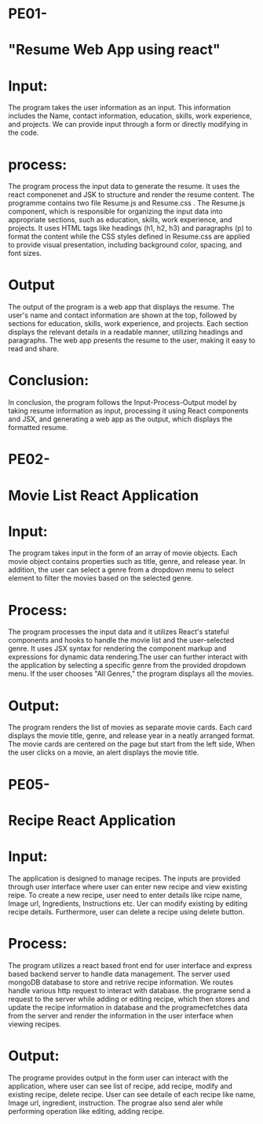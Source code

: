 # PE01-
# "Resume Web App using react"

# Input: 
The program takes the user information as an input. This information includes the Name, contact information, education, skills, work experience, and projects. We can provide input through a form or directly modifying in the code.

# process: 
The program process the input data to generate the resume. It uses the react componenet and JSK to structure and render the resume content. The programme contains two file Resume.js and Resume.css . The Resume.js component, which is responsible for organizing the input data into appropriate sections, such as education, skills, work experience, and projects. It uses HTML tags like headings (h1, h2, h3) and paragraphs (p) to format the content while the CSS styles defined in Resume.css are applied to provide visual presentation, including background color, spacing, and font sizes.

# Output
The output of the program is a web app that displays the resume. The user's name and contact information are shown at the top, followed by sections for education, skills, work experience, and projects. Each section displays the relevant details in a readable manner, utilizing headings and paragraphs. The web app presents the resume to the user, making it easy to read and share.

# Conclusion:
In conclusion, the program follows the Input-Process-Output model by taking resume information as input, processing it using React components and JSX, and generating a web app as the output, which displays the formatted resume.



# PE02-
# Movie List React Application 

# Input:
The program takes input in the form of an array of movie objects. Each movie object contains properties such as title, genre, and release year. In addition, the user can select a genre from a dropdown menu to select element to filter the movies based on the selected genre.

# Process:
The program processes the input data and it utilizes React's stateful components and hooks to handle the movie list and the user-selected genre.  It uses JSX syntax for rendering the component markup and expressions for dynamic data rendering.The user can further interact with the application by selecting a specific genre from the provided dropdown menu. If the user chooses "All Genres," the program displays all the movies.

# Output:
The program renders the list of movies as separate movie cards. Each card displays the movie title, genre, and release year in a neatly arranged format. The movie cards are centered on the page but start from the left side, When the user clicks on a movie, an alert displays the movie title.

# PE05-
# Recipe React Application 

# Input:
The application is designed to manage recipes. The inputs are provided through user interface where user can enter new recipe and view existing reipe. To create a new recipe, user need to enter details like rcipe name, Image url, Ingredients, Instructions etc. Uer can modify existing by editing recipe details. Furthermore, user can delete a recipe using delete button. 

# Process:
The program utilizes a react based front end for user interface and express based backend server to handle data management. The server used mongoDB database to store and retrive recipe information. We routes handle various http request to interact with database. the programe send a request to the server while adding or editing recipe, which then stores and update the recipe information in database and the programecfetches data from the server and render the information in the user interface when viewing recipes.

# Output:
The programe provides output in the form user can interact with the application, where user can see list of recipe, add recipe, modify and  existing recipe, delete recipe. User can see detaile of each recipe like name, Image url, ingredient, instruction. The prograe also send aler while performing operation like editing, adding recipe.



